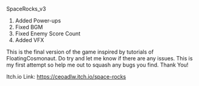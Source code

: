 SpaceRocks_v3

1. Added Power-ups
2. Fixed BGM
3. Fixed Enemy Score Count
4. Added VFX

This is the final version of the game inspired by tutorials of FloatingCosmonaut.
Do try and let me know if there are any issues. This is my first attempt so help me out to squash any bugs you find.
Thank You!

Itch.io Link:
https://ceoadlw.itch.io/space-rocks
